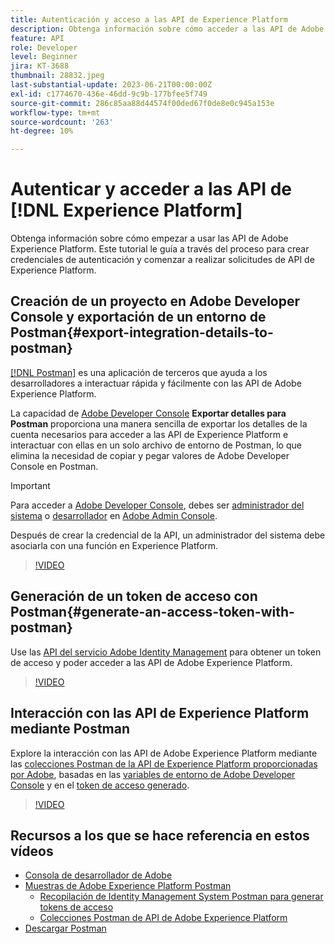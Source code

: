 ```yaml
---
title: Autenticación y acceso a las API de Experience Platform
description: Obtenga información sobre cómo acceder a las API de Adobe Experience Platform.
feature: API
role: Developer
level: Beginner
jira: KT-3688
thumbnail: 28832.jpeg
last-substantial-update: 2023-06-21T00:00:00Z
exl-id: c1774670-436e-46dd-9c9b-177bfee5f749
source-git-commit: 286c85aa88d44574f00ded67f0de8e0c945a153e
workflow-type: tm+mt
source-wordcount: '263'
ht-degree: 10%

---
```


# Autenticar y acceder a las API de [!DNL Experience Platform]

Obtenga información sobre cómo empezar a usar las API de Adobe Experience Platform. Este tutorial le guía a través del proceso para crear credenciales de autenticación y comenzar a realizar solicitudes de API de Experience Platform.

## Creación de un proyecto en Adobe Developer Console y exportación de un entorno de Postman{#export-integration-details-to-postman}

[[!DNL Postman]](https://www.postman.com/) es una aplicación de terceros que ayuda a los desarrolladores a interactuar rápida y fácilmente con las API de Adobe Experience Platform.

La capacidad de [Adobe Developer Console](https://developer.adobe.com/console/home) **Exportar detalles para Postman** proporciona una manera sencilla de exportar los detalles de la cuenta necesarios para acceder a las API de Experience Platform e interactuar con ellas en un solo archivo de entorno de Postman, lo que elimina la necesidad de copiar y pegar valores de Adobe Developer Console en Postman.

>[!IMPORTANT]
>
>Para acceder a [Adobe Developer Console](https://developer.adobe.com/console/home), debes ser [administrador del sistema](https://helpx.adobe.com/es/enterprise/using/admin-roles.html) o [desarrollador](https://helpx.adobe.com/es/enterprise/using/manage-developers.html#:~:text=Add%20developers%20to%20a%20single%20product%20profile&amp;text=In%20the%20Admin%20Console%2C%20navigate,in%20the%20upper%2Dright%20corner.) en [Adobe Admin Console](https://adminconsole.adobe.com).
>
> Después de crear la credencial de la API, un administrador del sistema debe asociarla con una función en Experience Platform.

>[!VIDEO](https://video.tv.adobe.com/v/28832/?learn=on&enablevpops)

## Generación de un token de acceso con Postman{#generate-an-access-token-with-postman}

Use las [API del servicio Adobe Identity Management](https://github.com/adobe/experience-platform-postman-samples/tree/master/apis/ims) para obtener un token de acceso y poder acceder a las API de Adobe Experience Platform.

>[!VIDEO](https://video.tv.adobe.com/v/29698/?learn=on&enablevpops)


## Interacción con las API de Experience Platform mediante Postman

Explore la interacción con las API de Adobe Experience Platform mediante las [colecciones Postman de la API de Experience Platform proporcionadas por Adobe](https://github.com/adobe/experience-platform-postman-samples/tree/master/apis/experience-platform), basadas en las [variables de entorno de Adobe Developer Console](#export-integration-details-to-postman) y en el [token de acceso generado](#generate-an-access-token-with-postman).

>[!VIDEO](https://video.tv.adobe.com/v/29704/?learn=on&enablevpops)


## Recursos a los que se hace referencia en estos vídeos

* [Consola de desarrollador de Adobe](https://developer.adobe.com/console/home)
* [Muestras de Adobe Experience Platform Postman](https://github.com/adobe/experience-platform-postman-samples)
   * [Recopilación de Identity Management System Postman para generar tokens de acceso](https://github.com/adobe/experience-platform-postman-samples/tree/master/apis/ims)
   * [Colecciones Postman de API de Adobe Experience Platform](https://github.com/adobe/experience-platform-postman-samples/tree/master/apis/experience-platform)
* [Descargar Postman](https://www.postman.com/)
